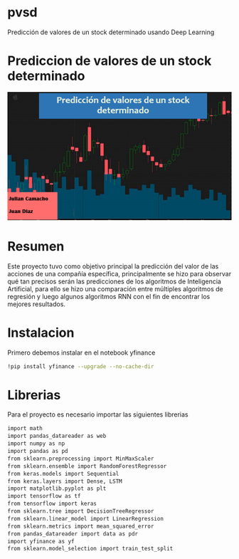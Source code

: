 # pvsd
Predicción de valores de un stock determinado usando Deep Learning
# Prediccion de valores de un stock determinado

![alt text](https://github.com/Jaerab/pvsd/blob/main/StockPrediction.png?raw=true)

# Resumen

Este proyecto tuvo como objetivo principal la predicción del valor de las acciones de una compañía específica, principalmente se hizo para observar qué tan precisos serán las predicciones de los algoritmos de Inteligencia Artificial, para ello se hizo una comparación entre múltiples algoritmos de regresión y luego algunos algoritmos RNN con el fin de encontrar los mejores resultados.

# Instalacion

Primero debemos instalar en el notebook yfinance

```sh
!pip install yfinance --upgrade --no-cache-dir
```

# Librerias

Para el proyecto es necesario importar las siguientes librerias

```sh
import math
import pandas_datareader as web
import numpy as np
import pandas as pd
from sklearn.preprocessing import MinMaxScaler
from sklearn.ensemble import RandomForestRegressor
from keras.models import Sequential
from keras.layers import Dense, LSTM
import matplotlib.pyplot as plt
import tensorflow as tf
from tensorflow import keras
from sklearn.tree import DecisionTreeRegressor
from sklearn.linear_model import LinearRegression
from sklearn.metrics import mean_squared_error
from pandas_datareader import data as pdr
import yfinance as yf
from sklearn.model_selection import train_test_split
```
